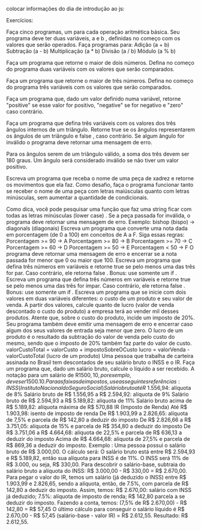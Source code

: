 
colocar informações do dia de introdução ao js:

Exercícios:

Faça cinco programas, um para cada operação aritmética básica. Seu programa deve ter duas variáveis, a e b , definidas no começo com os valores que serão operados. Faça programas para:
Adição (a + b)
Subtração (a - b)
Multiplicação (a * b)
Divisão (a / b)
Módulo (a % b)

Faça um programa que retorne o maior de dois números. Defina no começo do programa duas variáveis com os valores que serão comparados.

Faça um programa que retorne o maior de três números. Defina no começo do programa três variáveis com os valores que serão comparados.

Faça um programa que, dado um valor definido numa variável, retorne "positive" se esse valor for positivo, "negative" se for negativo e "zero" caso contrário.

Faça um programa que defina três variáveis com os valores dos três ângulos internos de um triângulo. Retorne true se os ângulos representarem os ângulos de um triângulo e false , caso contrário. Se algum ângulo for inválido o programa deve retornar uma mensagem de erro.

Para os ângulos serem de um triângulo válido, a soma dos três devem ser 180 graus.
Um ângulo será considerado inválido se não tiver um valor positivo.

Escreva um programa que receba o nome de uma peça de xadrez e retorne os movimentos que ela faz.
Como desafio, faça o programa funcionar tanto se receber o nome de uma peça com letras maiúsculas quanto com letras minúsculas, sem aumentar a quantidade de condicionais.

Como dica, você pode pesquisar uma função que faz uma string ficar com todas as letras minúsculas (lower case) .
Se a peça passada for inválida, o programa deve retornar uma mensagem de erro.
Exemplo: bishop (bispo) -> diagonals (diagonais)
Escreva um programa que converte uma nota dada em porcentagem (de 0 a 100) em conceitos de A a F. Siga essas regras:
Porcentagem >= 90 -> A
Porcentagem >= 80 -> B
Porcentagem >= 70 -> C
Porcentagem >= 60 -> D
Porcentagem >= 50 -> E
Porcentagem < 50 -> F
O programa deve retornar uma mensagem de erro e encerrar se a nota passada for menor que 0 ou maior que 100.
Escreva um programa que defina três números em variáveis e retorne true se pelo menos uma das três for par. Caso contrário, ele retorna false .
Bonus: use somente um if .
Escreva um programa que defina três números em variáveis e retorne true se pelo menos uma das três for ímpar. Caso contrário, ele retorna false .
Bonus: use somente um if .
Escreva um programa que se inicie com dois valores em duas variáveis diferentes: o custo de um produto e seu valor de venda. A partir dos valores, calcule quanto de lucro (valor de venda descontado o custo do produto) a empresa terá ao vender mil desses produtos.
Atente que, sobre o custo do produto, incide um imposto de 20%.
Seu programa também deve emitir uma mensagem de erro e encerrar caso algum dos seus valores de entrada seja menor que zero.
O lucro de um produto é o resultado da subtração do valor de venda pelo custo do mesmo, sendo que o imposto de 20% também faz parte do valor de custo.
valorCustoTotal = valorCusto + impostoSobreOCusto
lucro = valorVenda - valorCustoTotal (lucro de um produto)
Uma pessoa que trabalha de carteira assinada no Brasil tem descontados de seu salário bruto o INSS e o IR. Faça um programa que, dado um salário bruto, calcule o líquido a ser recebido.
A notação para um salário de R$1500,10, por exemplo, deve ser 1500.10. Para as faixas de impostos, use as seguintes referências:
INSS (Instituto Nacional do Seguro Social)
Salário bruto até R$ 1.556,94: alíquota de 8%
Salário bruto de R$ 1.556,95 a R$ 2.594,92: alíquota de 9%
Salário bruto de R$ 2.594,93 a R$ 5.189,82: alíquota de 11%
Salário bruto acima de R$ 5.189,82: alíquota máxima de R$ 570,88
IR (Imposto de Renda)
Até R$ 1.903,98: isento de imposto de renda
De R$ 1.903,99 a 2.826,65: alíquota de 7,5% e parcela de R$ 142,80 a deduzir do imposto
De R$ 2.826,66 a R$ 3.751,05: alíquota de 15% e parcela de R$ 354,80 a deduzir do imposto
De R$ 3.751,06 a R$ 4.664,68: alíquota de 22,5% e parcela de R$ 636,13 a deduzir do imposto
Acima de R$ 4.664,68: alíquota de 27,5% e parcela de R$ 869,36 a deduzir do imposto.
Exemplo : Uma pessoa possui o salário bruto de R$ 3.000,00. O cálculo será:
O salário bruto está entre R$ 2.594,93 e R$ 5.189,82, então sua alíquota para INSS é de 11%. O INSS será 11% de R$ 3.000, ou seja, R$ 330,00.
Para descobrir o salário-base, subtraia do salário bruto a alíquota do INSS: R$ 3.000,00 - R$ 330,00 = R$ 2.670,00.
Para pegar o valor do IR, temos um salário (já deduzido o INSS) entre R$ 1.903,99 e 2.826,65, sendo a alíquota, então, de 7.5%, com parcela de R$ 142,80 a deduzir do imposto. Assim, temos:
R$ 2.670,00: salário com INSS já deduzido;
7.5%: alíquota de imposto de renda;
R$ 142,80 parcela a se deduzir do imposto.
Fazendo a conta, temos: (7,5% de R$ 2.670,00) - R$ 142,80 = R$ 57,45
O último cálculo para conseguir o salário líquido é R$ 2.670,00 - R$ 57,45 (salário-base - valor IR) = R$ 2.612,55.
Resultado: R$ 2.612,55.

